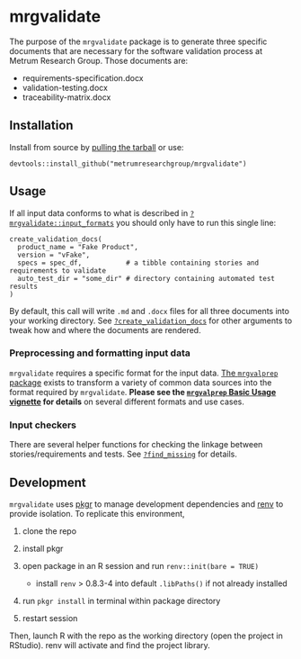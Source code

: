 # mrgvalidate
The purpose of the `mrgvalidate` package is to generate three specific documents that are necessary for the software validation process at Metrum Research Group. Those documents are:

* requirements-specification.docx
* validation-testing.docx
* traceability-matrix.docx

## Installation

Install from source by [pulling the tarball](https://github.com/metrumresearchgroup/mrgvalidate/releases) or use:

```
devtools::install_github("metrumresearchgroup/mrgvalidate")
```

## Usage

If all input data conforms to what is described in [`?mrgvalidate::input_formats`](https://metrumresearchgroup.github.io/mrgvalidate/reference/input_formats.html) you should only have to run this single line:
```
create_validation_docs(
  product_name = "Fake Product", 
  version = "vFake", 
  specs = spec_df,           # a tibble containing stories and requirements to validate
  auto_test_dir = "some_dir" # directory containing automated test results
)
```

By default, this call will write `.md` and `.docx` files for all three documents into your working directory. See [`?create_validation_docs`](https://metrumresearchgroup.github.io/mrgvalidate/reference/create_validation_docs.html) for other arguments to tweak how and where the documents are rendered.

### Preprocessing and formatting input data

`mrgvalidate` requires a specific format for the input data. [The `mrgvalprep` package](https://github.com/metrumresearchgroup/mrgvalprep)  exists to transform a variety of common data sources into the format required by `mrgvalidate`. **Please see the [`mrgvalprep` Basic Usage vignette](https://metrumresearchgroup.github.io/mrgvalprep/articles/basic_usage.html) for details** on several different formats and use cases.

### Input checkers

There are several helper functions for checking the linkage between stories/requirements and tests. See [`?find_missing`](https://metrumresearchgroup.github.io/mrgvalidate/reference/find_missing.html) for details.


## Development

`mrgvalidate` uses [pkgr](https://github.com/metrumresearchgroup/pkgr) to manage 
development dependencies and [renv](https://rstudio.github.io/renv/) to provide 
isolation. To replicate this environment, 

1. clone the repo

2. install pkgr

3. open package in an R session and run `renv::init(bare = TRUE)` 
   - install `renv` > 0.8.3-4 into default `.libPaths()` if not already installed

3. run `pkgr install` in terminal within package directory

4. restart session

Then, launch R with the repo as the working directory (open the project in RStudio). renv will activate and find the project library.

